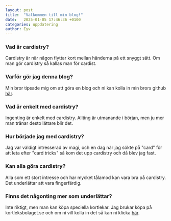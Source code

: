 ```yaml
---
layout: post
title:  "Välkommen till min blog!"
date:   2025-01-05 17:46:36 +0100
categories: uppdatering 
author: Eyv
---
```


### Vad är cardistry?
Cardistry är när någon flyttar kort mellan händerna på ett snyggt sätt. 
Om man gör cardistry så kallas man för cardist.

### Varför gör jag denna blog?
Min bror tipsade mig om att göra en blog och ni kan kolla in min brors
github [här](https://github.com/ElisStaaf).

### Vad är enkelt med cardistry?
Ingenting är enkelt med cardistry. Allting är utmanande i början,
men ju mer man tränar desto lättare blir det.

### Hur började jag med cardistry?
Jag var väldigt intresserad av magi, och en dag när jag sökte på "card" för att leta efter
"card tricks" så kom det upp cardistry och då blev jag fast.

### Kan alla göra cardistry?
Alla som ett stort intresse och har mycket tålamod kan vara bra på cardistry.
Det underlättar att vara fingerfärdig.

### Finns det någonting mer som underlättar?
Inte riktigt, men man kan köpa speciella kortlekar. Jag brukar köpa på kortleksbolaget.se och
om ni vill kolla in det så kan ni klicka [här](https://kortleksbolaget.se).


